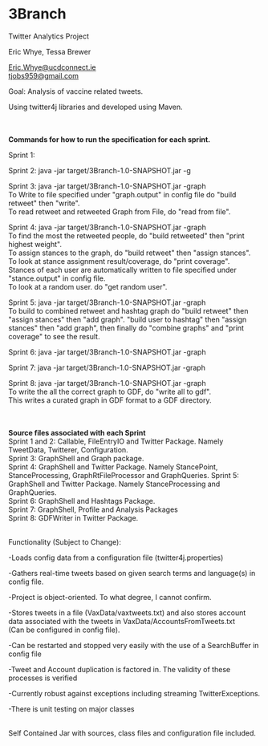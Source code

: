 # 3Branch

Twitter Analytics Project

Eric Whye, Tessa Brewer

Eric.Whye@ucdconnect.ie<br>
tjobs959@gmail.com

Goal: Analysis of vaccine related tweets.

Using twitter4j libraries and developed using Maven.



<br><br>
<strong>Commands for how to run the specification for each sprint.</strong><br>

Sprint 1: 

Sprint 2: java -jar target/3Branch-1.0-SNAPSHOT.jar -g

Sprint 3: java -jar target/3Branch-1.0-SNAPSHOT.jar -graph<br>
To Write to file specified under "graph.output" in config file do "build retweet" then "write".<br>
To read retweet and retweeted Graph from File, do "read from file".

Sprint 4: java -jar target/3Branch-1.0-SNAPSHOT.jar -graph<br>
To find the most the retweeted people, do "build retweeted" then "print highest weight".<br>
To assign stances to the graph, do "build retweet" then "assign stances".<br>
To look at stance assignment result/coverage, do "print coverage".<br>
Stances of each user are automatically written to file specified under "stance.output" in config file.<br>
To look at a random user. do "get random user".

Sprint 5: java -jar target/3Branch-1.0-SNAPSHOT.jar -graph<br>
To build to combined retweet and hashtag graph do 
"build retweet" then "assign stances" then "add graph". 
"build user to hashtag" then "assign stances" then "add graph", 
then finally do "combine graphs" and "print coverage" to see the result.

Sprint 6: java -jar target/3Branch-1.0-SNAPSHOT.jar -graph<br>

Sprint 7: java -jar target/3Branch-1.0-SNAPSHOT.jar -graph<br>

Sprint 8: java -jar target/3Branch-1.0-SNAPSHOT.jar -graph<br>
To write the all the correct graph to GDF, do "write all to gdf".<br>
This writes a curated graph in GDF format to a GDF directory.


<br><br>
<strong>Source files associated with each Sprint</strong><br>
Sprint 1 and 2: Callable, FileEntryIO and Twitter Package. Namely TweetData, Twitterer, Configuration.<br>
Sprint 3: GraphShell and Graph package.<br>
Sprint 4: GraphShell and Twitter Package. Namely StancePoint, StanceProcessing, GraphRtFileProcessor and GraphQueries.
Sprint 5: GraphShell and Twitter Package. Namely StanceProcessing and GraphQueries.<br>
Sprint 6: GraphShell and Hashtags Package.<br>
Sprint 7: GraphShell, Profile and Analysis Packages<br>
Sprint 8: GDFWriter in Twitter Package.<br>

<br>
Functionality (Subject to Change):

-Loads config data from a configuration file (twitter4j.properties)

-Gathers real-time tweets based on given search terms and language(s) in config file.

-Project is object-oriented. To what degree, I cannot confirm.

-Stores tweets in a file (VaxData/vaxtweets.txt) and also stores account data associated with the tweets in VaxData/AccountsFromTweets.txt <br>
(Can be configured in config file).

-Can be restarted and stopped very easily with the use of a SearchBuffer in config file

-Tweet and Account duplication is factored in. The validity of these processes is verified

-Currently robust against exceptions including streaming TwitterExceptions.

-There is unit testing on major classes
 
<br>
Self Contained Jar with sources, class files and configuration file included.